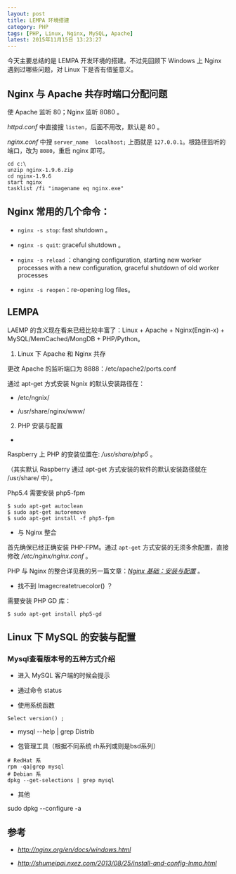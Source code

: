 ```yaml
---
layout: post
title: LEMPA 环境搭建
category: PHP
tags: [PHP, Linux, Nginx, MySQL, Apache]
latest: 2015年11月15日 13:23:27
---
```


今天主要总结的是 LEMPA 开发环境的搭建。不过先回顾下 Windows 上 Nginx 遇到过哪些问题，对 Linux 下是否有借鉴意义。

Nginx 与 Apache  共存时端口分配问题
-

使 Apache 监听 80；Nginx 监听 8080 。

_httpd.conf_ 中直接搜 `listen`，后面不用改，默认是 80 。

_nginx.conf_ 中搜 `server_name  localhost;` 上面就是 `127.0.0.1`。根路径监听的端口，改为 `8080`，重启 nginx 即可。

```
cd c:\
unzip nginx-1.9.6.zip
cd nginx-1.9.6
start nginx
tasklist /fi "imagename eq nginx.exe"
```

Nginx 常用的几个命令：
-

- `nginx -s stop`: fast shutdown 。

- `nginx -s quit`: graceful shutdown 。

- `nginx -s reload` ：changing configuration, starting new worker processes with a new configuration, graceful shutdown of old worker processes

- `nginx -s reopen`：re-opening log files。

LEMPA
-

LAEMP 的含义现在看来已经比较丰富了：Linux + Apache + Nginx(Engin-x) + MySQL/MemCached/MongDB + PHP/Python。

1. Linux 下 Apache 和 Nginx 共存

更改 Apache 的监听端口为 8888：/etc/apache2/ports.conf

通过 apt-get 方式安装 Ngnix 的默认安装路径在：

- /etc/ngnix/

- /usr/share/nginx/www/

2. PHP 安装与配置
-

Raspberry 上 PHP 的安装位置在: _/usr/share/php5_ 。

（其实默认 Raspberry 通过 apt-get 方式安装的软件的默认安装路径就在 /usr/share/ 中）。

Php5.4 需要安装 php5-fpm

```
$ sudo apt-get autoclean
$ sudo apt-get autoremove
$ sudo apt-get install -f php5-fpm
```

- 与 Nginx 整合

首先确保已经正确安装 PHP-FPM。通过 `apt-get` 方式安装的无须多余配置，直接修改 _/etc/nginx/nginx.conf_ 。

PHP 与 Nginx 的整合详见我的另一篇文章：[_Nginx 基础：安装与配置_](http://127.0.0.1:4000/php/nginx-basic-configuration.html) 。

- 找不到 Imagecreatetruecolor() ？

需要安装 PHP GD 库：

```
$ sudo apt-get install php5-gd
```

Linux 下 MySQL 的安装与配置
-

### Mysql查看版本号的五种方式介绍

- 进入 MySQL 客户端的时候会提示

- 通过命令 status

- 使用系统函数

```
Select version() ;
```

- mysql --help | grep Distrib 

- 包管理工具（根据不同系统 rh系列或则是bsd系列） 

```
# RedHat 系
rpm -qa|grep mysql 
# Debian 系
dpkg --get-selections | grep mysql
```

- 其他

sudo dpkg --configure -a


参考
-

- _<http://nginx.org/en/docs/windows.html>_

- _<http://shumeipai.nxez.com/2013/08/25/install-and-config-lnmp.html>_

